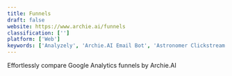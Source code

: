 ```yaml
---
title: Funnels
draft: false 
website: https://www.archie.ai/funnels
classification: ['']
platform: ['Web']
keywords: ['Analyzely', 'Archie.AI Email Bot', 'Astronomer Clickstream', 'Bites', 'Briefmetrics', 'Cube.js Templates', 'Datadeck Sheets', 'Google Analytics', 'Google Analytics 360 Suite', 'Google Analytics Today', 'Gootics', 'Needl Analytics', 'PaveAI', 'Picnic Metrics', 'Statsbot', 'Statsbot Alerts', 'Visitors', 'Webdash', 'XTRA.GA']
---
```

Effortlessly compare Google Analytics funnels by Archie.AI